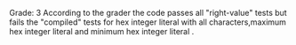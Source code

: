 Grade: 3
According to the grader the code passes all "right-value" tests but fails the "compiled" tests for hex integer literal with all characters,maximum hex integer literal and minimum hex integer literal .
